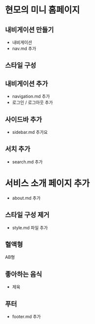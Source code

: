 # 현모의 미니 홈페이지

## 내비게이션 만들기

- 내비게이션
- nav.md 추가

## 스타일 구성

## 내비게이션 추가

- navigation.md 추가
- 로그인 / 로그아웃 추가

## 사이드바 추가

- sidebar.md 추가요

## 서치 추가

- search.md 추가

# 서비스 소개 페이지 추가

- about.md 추가

## 스타일 구성 제거

- style.md 파일 추가

## 혈액형

AB형

## 좋아하는 음식

- 제육

## 푸터

- footer.md 추가
